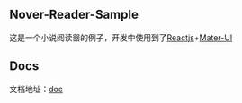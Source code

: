 ## Nover-Reader-Sample
这是一个小说阅读器的例子，开发中使用到了[Reactjs](https://doc.react-china.org/)+[Mater-UI](http://www.material-ui.com/#/)

## Docs
文档地址：[doc](./docs)